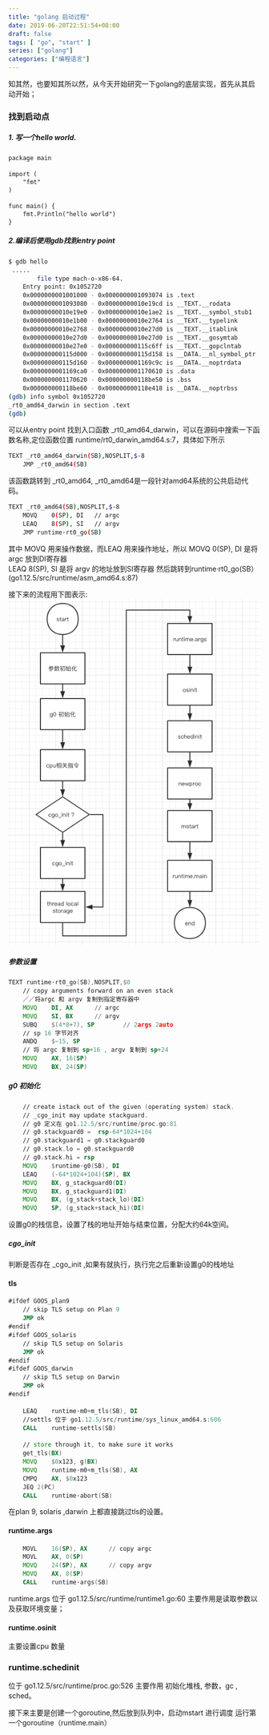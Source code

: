 ```yaml
---
title: "golang 启动过程"
date: 2019-06-20T22:51:54+08:00
draft: false
tags: [ "go", "start" ]
series: ["golang"]
categories: ["编程语言"]
---
```


知其然，也要知其所以然，从今天开始研究一下golang的底层实现，首先从其启动开始；

### 找到启动点
##### 1. 写一个hello world.  
```golang
package main

import (
	"fmt"
)

func main() {
	fmt.Println("hello world")
}
``` 

##### 2.编译后使用gdb找到entry point
```bash
$ gdb hello
 .....
        file type mach-o-x86-64.
	Entry point: 0x1052720
	0x0000000001001000 - 0x0000000001093074 is .text
	0x0000000001093080 - 0x00000000010e19cd is __TEXT.__rodata
	0x00000000010e19e0 - 0x00000000010e1ae2 is __TEXT.__symbol_stub1
	0x00000000010e1b00 - 0x00000000010e2764 is __TEXT.__typelink
	0x00000000010e2768 - 0x00000000010e27d0 is __TEXT.__itablink
	0x00000000010e27d0 - 0x00000000010e27d0 is __TEXT.__gosymtab
	0x00000000010e27e0 - 0x000000000115c6ff is __TEXT.__gopclntab
	0x000000000115d000 - 0x000000000115d158 is __DATA.__nl_symbol_ptr
	0x000000000115d160 - 0x0000000001169c9c is __DATA.__noptrdata
	0x0000000001169ca0 - 0x0000000001170610 is .data
	0x0000000001170620 - 0x000000000118be50 is .bss
	0x000000000118be60 - 0x000000000118e418 is __DATA.__noptrbss
(gdb) info symbol 0x1052720
_rt0_amd64_darwin in section .text
(gdb)
```
可以从entry point 找到入口函数 _rt0_amd64_darwin，可以在源码中搜索一下函数名称,定位函数位置
runtime/rt0_darwin_amd64.s:7，具体如下所示
```bash
TEXT _rt0_amd64_darwin(SB),NOSPLIT,$-8
	JMP	_rt0_amd64(SB)
```
该函数跳转到 _rt0_amd64, _rt0_amd64是一段针对amd64系统的公共启动代码。
```bash
TEXT _rt0_amd64(SB),NOSPLIT,$-8
	MOVQ	0(SP), DI	// argc
	LEAQ	8(SP), SI	// argv
	JMP	runtime·rt0_go(SB)
```
其中 MOVQ 用来操作数据，而LEAQ 用来操作地址，所以
MOVQ	0(SP), DI 是将argc 放到DI寄存器  
LEAQ	8(SP), SI 是将 argv 的地址放到SI寄存器 
然后跳转到runtime·rt0_go(SB）(go1.12.5/src/runtime/asm_amd64.s:87)

接下来的流程用下图表示:
![初始化流程](https://raw.githubusercontent.com/garfcat/garfcat/master/static/start.png)


##### 参数设置
```asm
TEXT runtime·rt0_go(SB),NOSPLIT,$0
	// copy arguments forward on an even stack
	／／将argc 和 argv 复制到指定寄存器中
	MOVQ	DI, AX		// argc
	MOVQ	SI, BX		// argv
	SUBQ	$(4*8+7), SP		// 2args 2auto
	// sp 16 字节对齐
	ANDQ	$~15, SP
	// 将 argc 复制到 sp+16 , argv 复制到 sp+24 
	MOVQ	AX, 16(SP)
	MOVQ	BX, 24(SP)
```

##### g0 初始化

```asm
	// create istack out of the given (operating system) stack.
	// _cgo_init may update stackguard.
	// g0 定义在 go1.12.5/src/runtime/proc.go:81
    // g0.stackguard0 =  rsp-64*1024+104
    // g0.stackguard1 = g0.stackguard0
    // g0.stack.lo = g0.stackguard0
    // g0.stack.hi = rsp 
	MOVQ	$runtime·g0(SB), DI
	LEAQ	(-64*1024+104)(SP), BX
	MOVQ	BX, g_stackguard0(DI)
	MOVQ	BX, g_stackguard1(DI)
	MOVQ	BX, (g_stack+stack_lo)(DI)
	MOVQ	SP, (g_stack+stack_hi)(DI)
```
设置g0的栈信息，设置了栈的地址开始与结束位置，分配大约64k空间。

##### cgo_init
判断是否存在 _cgo_init ,如果有就执行，执行完之后重新设置g0的栈地址

#### tls

```asm
#ifdef GOOS_plan9
	// skip TLS setup on Plan 9
	JMP ok
#endif
#ifdef GOOS_solaris
	// skip TLS setup on Solaris
	JMP ok
#endif
#ifdef GOOS_darwin
	// skip TLS setup on Darwin
	JMP ok
#endif

	LEAQ	runtime·m0+m_tls(SB), DI
	//settls 位于 go1.12.5/src/runtime/sys_linux_amd64.s:606
	CALL	runtime·settls(SB)

	// store through it, to make sure it works
	get_tls(BX)
	MOVQ	$0x123, g(BX)
	MOVQ	runtime·m0+m_tls(SB), AX
	CMPQ	AX, $0x123
	JEQ 2(PC)
	CALL	runtime·abort(SB)
```
在plan 9, solaris ,darwin 上都直接跳过tls的设置。


#### runtime.args
```asm
	MOVL	16(SP), AX		// copy argc
	MOVL	AX, 0(SP)
	MOVQ	24(SP), AX		// copy argv
	MOVQ	AX, 8(SP)
	CALL	runtime·args(SB)
```
runtime.args 位于 go1.12.5/src/runtime/runtime1.go:60
主要作用是读取参数以及获取环境变量；

#### runtime.osinit
主要设置cpu 数量

### runtime.schedinit
位于 go1.12.5/src/runtime/proc.go:526
主要作用 初始化堆栈, 参数，gc , sched。

接下来主要是创建一个goroutine,然后放到队列中，启动mstart 进行调度 运行第一个goroutine（runtime.main）


